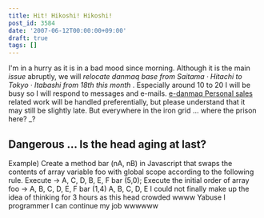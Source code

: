 ```yaml
---
title: Hit! Hikoshi! Hikoshi!
post_id: 3584
date: '2007-06-12T00:00:00+09:00'
draft: true
tags: []
---
```


I'm in a hurry as it is in a bad mood since morning. Although it is the main _issue_ abruptly, we will _relocate danmaq base from Saitama · Hitachi to Tokyo · Itabashi from 18th this month_ . Especially around 10 to 20 I will be busy so I will respond to messages and e-mails. [e-danmaq Personal sales](http://e.danmaq.com/) related work will be handled preferentially, but please understand that it may still be slightly late. But everywhere in the iron grid ... where the prison here? _?

## Dangerous ... Is the head aging at last?

Example) Create a method bar (nA, nB) in Javascript that swaps the contents of array variable foo with global scope according to the following rule. Execute → A, C, D, B, E, F bar (5,0); Execute the initial order of array foo → A, B, C, D, E, F bar (1,4) A, B, C, D, E I could not finally make up the idea of ​​thinking for 3 hours as this head crowded wwww Yabuse I programmer I can continue my job wwwwww
